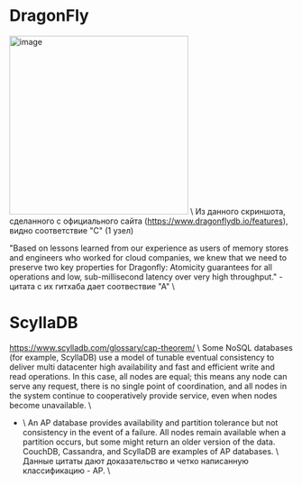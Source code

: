 # DragonFly
<img width="317" alt="image" src="https://github.com/B-a-r-c-i-k/db_sber/assets/43545491/ef05b7da-e12d-41a2-bdf9-27ea542ef0c6"> \\
Из данного скриншота, сделанного с официального сайта (https://www.dragonflydb.io/features), видно соответствие "C" (1 узел)

"Based on lessons learned from our experience as users of memory stores and engineers who worked for cloud companies, we knew that we need to preserve two key properties for Dragonfly: Atomicity guarantees for all operations and low, sub-millisecond latency over very high throughput." - цитата с их гитхаба дает соотвествие "А" \\

# ScyllaDB

https://www.scylladb.com/glossary/cap-theorem/ \\
Some NoSQL databases (for example, ScyllaDB) use  a model of tunable eventual consistency to deliver multi datacenter high availability and fast and efficient write and read operations. In this case, all nodes are equal; this means any node can serve any request, there is no single point of coordination, and all nodes in the system continue to cooperatively provide service, even when nodes become unavailable. \\
+ \\
An AP database provides availability and partition tolerance but not consistency in the event of a failure. All nodes remain available when a partition occurs, but some might return an older version of the data. CouchDB, Cassandra, and ScyllaDB are examples of AP databases. \\
Данные цитаты дают доказательство и четко написанную классификацию - AP. \\ 


